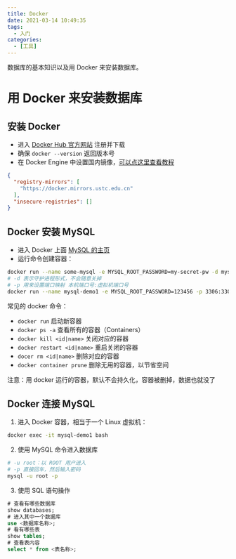 ```yaml
---
title: Docker
date: 2021-03-14 10:49:35
tags:
  - 入门
categories:
  - [工具]
---
```


数据库的基本知识以及用 Docker 来安装数据库。

<!-- more -->

# 用 Docker 来安装数据库

## 安装 Docker

- 进入 [Docker Hub 官方网站](https://hub.docker.com/) 注册并下载
- 确保 `docker --version` 返回版本号
- 在 Docker Engine 中设置国内镜像，[可以点这里查看教程](http://guide.daocloud.io/dcs/daocloud-9153151.html)
```json
{
  "registry-mirrors": [
    "https://docker.mirrors.ustc.edu.cn"
  ],
  "insecure-registries": []
}
```

## Docker 安装 MySQL

- 进入 Docker 上面 [MySQL 的主页](https://hub.docker.com/_/mysql)
- 运行命令创建容器：
```bash
docker run --name some-mysql -e MYSQL_ROOT_PASSWORD=my-secret-pw -d mysql:tag
# -d 表示守护进程形式，不会随意关掉
# -p 用来设置端口映射 本机端口号:虚拟机端口号
docker run --name mysql-demo1 -e MYSQL_ROOT_PASSWORD=123456 -p 3306:3306 -d mysql:latest
```

常见的 docker 命令：

- `docker run` 启动新容器
- `docker ps -a` 查看所有的容器（Containers）
- `docker kill <id|name>` 关闭对应的容器
- `docker restart <id|name>` 重启关闭的容器
- `docer rm <id|name>` 删除对应的容器
- `docker container prune` 删除无用的容器，以节省空间

注意：用 docker 运行的容器，默认不会持久化，容器被删掉，数据也就没了

## Docker 连接 MySQL

1. 进入 Docker 容器，相当于一个 Linux 虚拟机：
```bash
docker exec -it mysql-demo1 bash
```
2. 使用 MySQL 命令进入数据库
```bash
# -u root：以 ROOT 用户进入
# -p 直接回车，然后输入密码
mysql -u root -p
```
3. 使用 SQL 语句操作
```sql
# 查看有哪些数据库
show databases;
# 进入其中一个数据库
use <数据库名称>;
# 看有哪些表
show tables;
# 查看表内容
select * from <表名称>;
```
